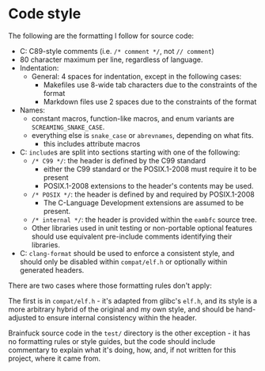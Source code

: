 <!--
SPDX-FileCopyrightText: 2024 - 2025 Eli Array Minkoff

SPDX-License-Identifier: 0BSD
-->

# Code style

The following are the formatting I follow for source code:

* C: C89-style comments (i.e. `/* comment */`, not `// comment`)
* 80 character maximum per line, regardless of language.
* Indentation:
  * General: 4 spaces for indentation, except in the following cases:
    * Makefiles use 8-wide tab characters due to the constraints of the format
    * Markdown files use 2 spaces due to the constraints of the format
* Names:
  * constant macros, function-like macros, and enum variants are
    `SCREAMING_SNAKE_CASE`.
  * everything else is `snake_case` or `abrevnames`, depending on what fits.
    * this includes attribute macros
* C: `include`s are split into sections starting with one of the following:
  * `/* C99 */`: the header is defined by the C99 standard
    * either the C99 standard or the POSIX.1-2008 must require it to be present
    * POSIX.1-2008 extensions to the header's contents may be used.
  * `/* POSIX */`: the header is defined by and required by POSIX.1-2008
    * The C-Language Development extensions are assumed to be present.
  * `/* internal */`: the header is provided within the `eambfc` source tree.
  * Other libraries used in unit testing or non-portable optional features
    should use equivalent pre-include comments identifying their libraries.
* C: `clang-format` should be used to enforce a consistent style, and should
  only be disabled within `compat/elf.h` or optionally within generated headers.

There are two cases where those formatting rules don't apply:

The first is in `compat/elf.h` - it's adapted from glibc's `elf.h`, and its
style is a more arbitrary hybrid of the original and my own style, and should be
hand-adjusted to ensure internal consistency within the header.

Brainfuck source code in the `test/` directory is the other exception - it has
no formatting rules or style guides, but the code should include commentary to
explain what it's doing, how, and, if not written for this project, where it
came from.

